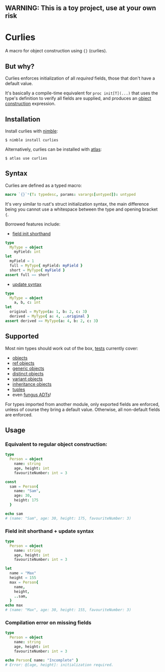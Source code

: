 ## WARNING: This is a toy project, use at your own risk

# Curlies

A macro for object construction using `{}` (curlies).

## But why?

Curlies enforces initialization of all <i>required</i> fields, those that don't
have a default value.

It's basically a compile-time equivalent for `proc init[T](...)` that uses the
type's definition to verify all fields are supplied, and produces an [object
construction] expression.

## Installation

Install curlies with [nimble]:

    $ nimble install curlies

Alternatively, curlies can be installed with [atlas]:

    $ atlas use curlies


## Syntax

Curlies are defined as a typed macro:

```nim
macro `{}`*(T: typedesc, params: varargs[untyped]): untyped
```

It's very similar to rust's struct initialization syntax, the main difference
being you cannot use a whitespace between the type and opening bracket `{`.

Borrowed features include:
* [field init shorthand]
```nim
type
  MyType = object
    myField: int
let
  myField = 1
  full = MyType{ myField: myField }
  short = MyType{ myField }
assert full == short
```

* [update syntax]
```nim
type
  MyType = object
    a, b, c: int
let
  original = MyType(a: 1, b: 2, c: 3)
  derived = MyType{ a: 4, ..original }
assert derived == MyType(a: 4, b: 2, c: 3)
```


## Supported

Most nim types should work out of the box, [tests] currently cover:

* [objects](/tests/tbasic.nim)
* [ref objects](/tests/tref.nim)
* [generic objects](/tests/tgeneric.nim)
* [distinct objects](/tests/tdistinct.nim)
* [variant objects](/tests/tcase.nim)
* [inheritance objects](/tests/tinherit.nim)
* [tuples](/tests/ttuple.nim)
* even [fungus ADTs](/tests/tfungus.nim)!

For types imported from another module, only exported fields are enforced,
unless of course they bring a default value. Otherwise, all non-default fields
are enforced.


## Usage

### Equivalent to regular object construction:

```nim
type
  Person = object
    name: string
    age, height: int
    favouriteNumber: int = 3

const
  sam = Person{
    name: "Sam",
    age: 30,
    height: 175
  }

echo sam
# (name: "Sam", age: 30, height: 175, favouriteNumber: 3)
```


### Field init shorthand + update syntax

```nim
type
  Person = object
    name: string
    age, height: int
    favouriteNumber: int = 3

let
  name = "Max"
  height = 155
  max = Person{
    name,
    height,
    ..sam,
  }
echo max
# (name: "Max", age: 30, height: 155, favouriteNumber: 3)
```

### Compilation error on missing fields

```nim
type
  Person = object
    name: string
    age, height: int
    favouriteNumber: int = 3

echo Person{ name: "Incomplete" }
# Error: @[age, height]: initialization required.
```

[object construction]: https://nim-lang.org/docs/manual.html#types-object-construction
[field init shorthand]: https://doc.rust-lang.org/stable/book/ch05-01-defining-structs.html#using-the-field-init-shorthand
[update syntax]: https://doc.rust-lang.org/stable/book/ch05-01-defining-structs.html#creating-instances-from-other-instances-with-struct-update-syntax
[tests]: /tests
[nimble]: https://github.com/nim-lang/nimble
[atlas]: https://github.com/nim-lang/atlas
[micros]: https://github.com/beef331/micros
